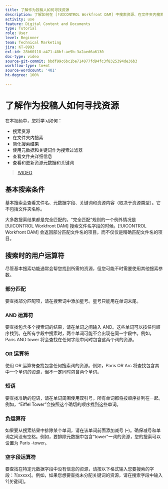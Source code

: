 ```yaml
---
title: 了解作为投稿人如何寻找资源
description: 了解如何在 [!UICONTROL Workfront DAM] 中搜索资源、在文件夹内搜索、简化搜索结果、使用元数据和关键词作为搜索过滤器。
activity: use
feature: Digital Content and Documents
type: Tutorial
role: User
level: Beginner
team: Technical Marketing
jira: KT-8993
exl-id: 28b60118-a471-48bf-ae9b-3a2aed6a6130
doc-type: video
source-git-commit: bbdf99c6bc1be714077fd94fc3f8325394de36b3
workflow-type: tm+mt
source-wordcount: '401'
ht-degree: 100%

---
```


# 了解作为投稿人如何寻找资源

在本视频中，您将学习如何：

* 搜索资源
* 在文件夹内搜索
* 简化搜索结果
* 使用元数据和关键词作为搜索过滤器
* 查看文件夹详细信息
* 查看和更新资源元数据和关键词

>[!VIDEO](https://video.tv.adobe.com/v/3453933/?quality=12&learn=on&enablevpops=1&captions=chi_hans)

## 基本搜索条件

基本搜索会查看文件名、元数据字段、关键词和资源内容（取决于资源类型）。它不包括文件夹名称。

大多数搜索结果都是完全匹配的。“完全匹配”规则的一个例外情况是 [!UICONTROL Workfront DAM] 搜索文件名字段的时候。[!UICONTROL Workfront DAM] 会返回部分匹配文件名的项目，而不仅仅是精确匹配文件名的项目。

## 搜索时的用户运算符

尽管基本搜索功能通常会帮您找到所需的资源，但您可能不时需要使用其他搜索参数。

### 部分匹配

要查找部分匹配项，请在搜索词中添加星号。星号只能用在单词末尾。

### AND 运算符

要查找包含多个搜索词的结果，请在单词之间输入 AND。这些单词可以按任何顺序找到。在所有字段中搜索时，两个单词可能不会出现在同一字段中。例如，Paris AND tower 将会查找在任何字段中同时包含这两个词的资源。

### OR 运算符 

使用 OR 运算符查找包含任何搜索词的资源。例如，Paris OR Arc 将查找包含其中一个单词的资源，但不一定同时包含两个单词。

### 短语

要查找准确的短语，请在单词周围使用双引号。所有单词都将按顺序排列在一起。例如，“Eiffel Tower”会按照这个确切的顺序找到这些单词。

### 负运算符

如果要从搜索结果中排除某个单词，请在该单词前面添加减号 (–)。确保减号和单词之间没有空格。例如，要排除元数据中包含“tower”一词的资源，您的搜索可以设置为 Paris -tower。

### 空字段运算符

要查找在特定元数据字段中没有信息的资源，请按以下格式输入您要搜索的字段：?[xxxxx]。例如，如果您想要查找未分配关键词的资源，请在搜索字段中输入 ?[关键词]。
